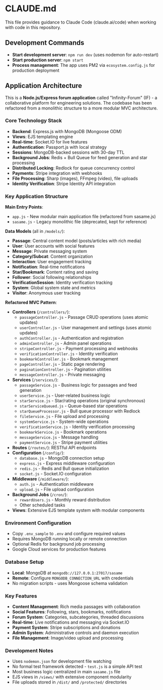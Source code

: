 # CLAUDE.md

This file provides guidance to Claude Code (claude.ai/code) when working with code in this repository.

## Development Commands

- **Start development server**: `npm run dev` (uses nodemon for auto-restart)
- **Start production server**: `npm start`
- **Process management**: The app uses PM2 via `ecosystem.config.js` for production deployment

## Application Architecture

This is a **Node.js/Express forum application** called "Infinity-Forum" (IF) - a collaborative platform for engineering solutions. The codebase has been refactored from a monolithic structure to a more modular MVC architecture.

### Core Technology Stack
- **Backend**: Express.js with MongoDB (Mongoose ODM)
- **Views**: EJS templating engine
- **Real-time**: Socket.IO for live features
- **Authentication**: Passport.js with local strategy
- **Sessions**: MongoDB-backed sessions with 30-day TTL
- **Background Jobs**: Redis + Bull Queue for feed generation and star processing
- **Distributed Locking**: Redlock for queue concurrency control
- **Payments**: Stripe integration with webhooks
- **File Processing**: Sharp (images), FFmpeg (video), file uploads
- **Identity Verification**: Stripe Identity API integration

### Key Application Structure

**Main Entry Points**:
- `app.js` - New modular main application file (refactored from sasame.js)
- `sasame.js` - Legacy monolithic file (deprecated, kept for reference)

**Data Models** (all in `/models/`):
- **Passage**: Central content model (posts/articles with rich media)
- **User**: User accounts with social features 
- **Message**: Private messaging system
- **Category/Subcat**: Content organization
- **Interaction**: User engagement tracking
- **Notification**: Real-time notifications
- **Star/Bookmark**: Content rating and saving
- **Follower**: Social following relationships
- **VerificationSession**: Identity verification tracking
- **System**: Global system state and metrics
- **Visitor**: Anonymous user tracking

**Refactored MVC Pattern**:
- **Controllers** (`/controllers/`): 
  - `passageController.js` - Passage CRUD operations (uses atomic updates)
  - `userController.js` - User management and settings (uses atomic updates)
  - `authController.js` - Authentication and registration
  - `adminController.js` - Admin panel operations
  - `stripeController.js` - Payment processing and webhooks
  - `verificationController.js` - Identity verification
  - `bookmarkController.js` - Bookmark management
  - `pageController.js` - Static page rendering
  - `paginationController.js` - Pagination utilities
  - `messageController.js` - Private messaging
- **Services** (`/services/`):
  - `passageService.js` - Business logic for passages and feed generation
  - `userService.js` - User-related business logic
  - `starService.js` - Star/rating operations (original synchronous)
  - `starServiceQueued.js` - Queue-based star operations
  - `starQueueProcessor.js` - Bull queue processor with Redlock
  - `fileService.js` - File upload and processing
  - `systemService.js` - System-wide operations
  - `verificationService.js` - Identity verification processing
  - `bookmarkService.js` - Bookmark operations
  - `messageService.js` - Message handling
  - `paymentService.js` - Stripe payment utilities
- **Routes** (`/routes/`): RESTful API endpoints
- **Configuration** (`/config/`):
  - `database.js` - MongoDB connection setup
  - `express.js` - Express middleware configuration
  - `redis.js` - Redis and Bull queue initialization
  - `socket.js` - Socket.IO configuration
- **Middleware** (`/middleware/`):
  - `auth.js` - Authentication middleware
  - `upload.js` - File upload configuration
- **Background Jobs** (`/cron/`):
  - `rewardUsers.js` - Monthly reward distribution
  - Other scheduled tasks
- **Views**: Extensive EJS template system with modular components

### Environment Configuration

- Copy `.env_sample` to `.env` and configure required values
- Requires MongoDB running locally or remote connection
- Optional Redis for background job processing
- Google Cloud services for production features

### Database Setup
- **Local**: MongoDB at `mongodb://127.0.0.1:27017/sasame`
- **Remote**: Configure `MONGODB_CONNECTION_URL` with credentials
- No migration scripts - uses Mongoose schema validation

### Key Features
- **Content Management**: Rich media passages with collaboration
- **Social Features**: Following, stars, bookmarks, notifications
- **Forum System**: Categories, subcategories, threaded discussions  
- **Real-time**: Live notifications and messaging via Socket.IO
- **Payment System**: Stripe subscriptions and donations
- **Admin System**: Administrative controls and daemon execution
- **File Management**: Image/video upload and processing

### Development Notes
- Uses `nodemon.json` for development file watching
- No formal test framework detected - `test.js` is a simple API test
- Most business logic centralized in main `sasame.js` file
- EJS views in `/views/` with extensive component modularity
- File uploads stored in `/dist/` and `/protected/` directories